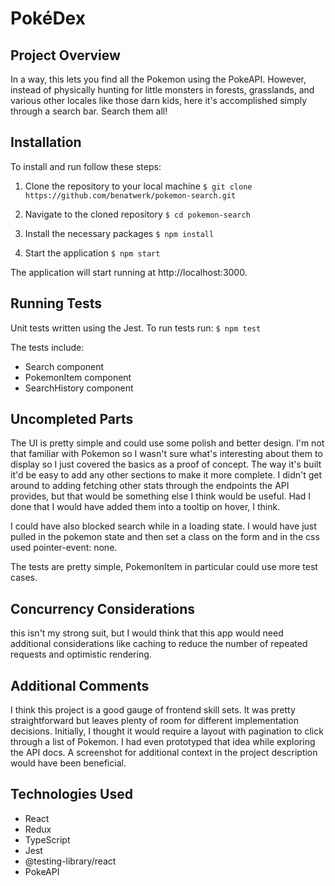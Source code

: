 # PokéDex

## Project Overview

In a way, this lets you find all the Pokemon using the PokeAPI. However, instead of physically hunting for little monsters in forests, grasslands, and various other locales like those darn kids, here it's accomplished simply through a search bar. Search them all!

## Installation

To install and run follow these steps:

1. Clone the repository to your local machine `$ git clone https://github.com/benatwerk/pokemon-search.git`

2. Navigate to the cloned repository `$ cd pokemon-search`

3. Install the necessary packages `$ npm install`

4. Start the application `$ npm start`

The application will start running at http://localhost:3000.

## Running Tests

Unit tests written using the Jest. To run tests run: `$ npm test`

The tests include:

-   Search component
-   PokemonItem component
-   SearchHistory component

## Uncompleted Parts

The UI is pretty simple and could use some polish and better design. I'm not that familiar with Pokemon so I wasn't sure what's interesting about them to display so I just covered the basics as a proof of concept. The way it's built it'd be easy to add any other sections to make it more complete. I didn't get around to adding fetching other stats through the endpoints the API provides, but that would be something else I think would be useful. Had I done that I would have added them into a tooltip on hover, I think.

I could have also blocked search while in a loading state. I would have just pulled in the pokemon state and then set a class on the form and in the css used pointer-event: none.

The tests are pretty simple, PokemonItem in particular could use more test cases.

## Concurrency Considerations

this isn't my strong suit, but I would think that this app would need additional considerations like caching to reduce the number of repeated requests and optimistic rendering.

## Additional Comments

I think this project is a good gauge of frontend skill sets. It was pretty straightforward but leaves plenty of room for different implementation decisions. Initially, I thought it would require a layout with pagination to click through a list of Pokemon. I had even prototyped that idea while exploring the API docs. A screenshot for additional context in the project description would have been beneficial.

## Technologies Used

-   React
-   Redux
-   TypeScript
-   Jest
-   @testing-library/react
-   PokeAPI
